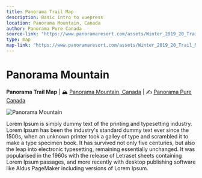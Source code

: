 ```yaml
---
title: Panorama Trail Map
description: Basic intro to vuepress
location: Panorama Mountain, Canada
author: Panorama Pure Canada
source-link: "https://www.panoramaresort.com/assets/Winter_2019_20_Trail_Map.pdf"
type: map
map-link: "https://www.panoramaresort.com/assets/Winter_2019_20_Trail_Map_website.jpg"
---
```


# Panorama Mountain
__Panorama Trail Map__ | :mountain_snow:  [Panorama Mountain, Canada](https://www.google.de/maps/@50.44175,-116.2304863,14.01z/data=!5m1!1e4) | :writing_hand:  [Panorama Pure Canada](https://www.panoramaresort.com/assets/Winter_2019_20_Trail_Map.pdf)

![Panorama Mountain](https://www.panoramaresort.com/assets/Winter_2019_20_Trail_Map_website.jpg)


Lorem Ipsum is simply dummy text of the printing and typesetting industry. Lorem Ipsum has been the industry's standard dummy text ever since the 1500s, when an unknown printer took a galley of type and scrambled it to make a type specimen book. It has survived not only five centuries, but also the leap into electronic typesetting, remaining essentially unchanged. It was popularised in the 1960s with the release of Letraset sheets containing Lorem Ipsum passages, and more recently with desktop publishing software like Aldus PageMaker including versions of Lorem Ipsum.
